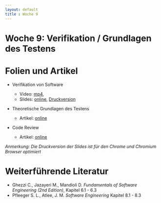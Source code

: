 ```yaml
---
layout: default
title : Woche 9
---
```

# Woche 9: Verifikation / Grundlagen des Testens

# Folien und Artikel

* Verifikation von Software
    * Video:  [mp4](https://tube.switch.ch/videos/34477d35),  
    * Slides: [online](./slides/verification-overview.html), [Druckversion](./slides/verification-overview.html?print-pdf)

* Theoretische Grundlagen des Testens
    * Artikel: [online](./articles/testing-foundations.html)

* Code Review
    * Artikel: [online](https://pub-tools-public-publication-data.storage.googleapis.com/pdf/80735342aebcbfc8af4878373f842c25323cb985.pdf)


*Anmerkung: Die Druckversion der Slides ist für den Chrome und Chromium Browser optimiert*


# Weiterführende Literatur
* Ghezzi C., Jazayeri M., Mandioli D. *Fundamentals of Software Engineering (2nd Edition)*, Kapitel 6.1 - 6.3
* Pfleeger S. L., Atlee, J. M. *Software Engineering* Kapitel 8.1 - 8.3
